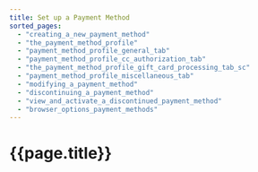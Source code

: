 ```yaml
---
title: Set up a Payment Method
sorted_pages:
  - "creating_a_new_payment_method"
  - "the_payment_method_profile"
  - "payment_method_profile_general_tab"
  - "payment_method_profile_cc_authorization_tab"
  - "the_payment_method_profile_gift_card_processing_tab_sc"
  - "payment_method_profile_miscellaneous_tab"
  - "modifying_a_payment_method"
  - "discontinuing_a_payment_method"
  - "view_and_activate_a_discontinued_payment_method"
  - "browser_options_payment_methods"
---
```

# {{page.title}}
